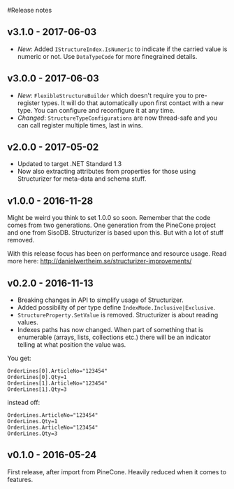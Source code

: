 #Release notes

## v3.1.0 - 2017-06-03
- *New*: Added `IStructureIndex.IsNumeric` to indicate if the carried value is numeric or not. Use `DataTypeCode` for more finegrained details.

## v3.0.0 - 2017-06-03
- *New*: `FlexibleStructureBuilder` which doesn't require you to pre-register types. It will do that automatically upon first contact with a new type. You can configure and reconfigure it at any time.
- *Changed*: `StructureTypeConfigurations` are now thread-safe and you can call register multiple times, last in wins.

## v2.0.0 - 2017-05-02
- Updated to target .NET Standard 1.3
- Now also extracting attributes from properties for those using Structurizer for meta-data and schema stuff.

## v1.0.0 - 2016-11-28
Might be weird you think to set 1.0.0 so soon. Remember that the code comes from two generations. One generation from the PineCone project and one from SisoDB. Structurizer is based upon this. But with a lot of stuff removed.

With this release focus has been on performance and resource usage. Read more here: http://danielwertheim.se/structurizer-improvements/

## v0.2.0 - 2016-11-13
- Breaking changes in API to simplify usage of Structurizer.
- Added possibility of per type define `IndexMode.Inclusive|Exclusive`.
- `StructureProperty.SetValue` is removed. Structurizer is about reading values.
- Indexes paths has now changed. When part of something that is enumerable (arrays, lists, collections etc.) there will be an indicator telling at what position the value was.

You get:

```
OrderLines[0].ArticleNo="123454"
OrderLines[0].Qty=1
OrderLines[1].ArticleNo="123454"
OrderLines[1].Qty=3
```

instead off:

```
OrderLines.ArticleNo="123454"
OrderLines.Qty=1
OrderLines.ArticleNo="123454"
OrderLines.Qty=3
```

## v0.1.0 - 2016-05-24
First release, after import from PineCone. Heavily reduced when it comes to features.